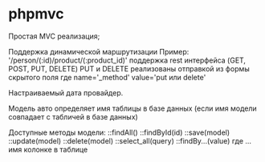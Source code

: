 phpmvc
======
Простая MVC реализация;

Поддержка динамической маршрутизации
Пример:
  '/person/(:id)/product/(:product_id)'
  поддержка rest интерфейса (GET, POST, PUT, DELETE)
  PUT и DELETE реализованы отправкой из формы скрытого поля где name='_method' value='put или delete'
  
Настраиваемый дата провайдер.

Модель авто определяет имя таблицы в базе данных (если имя модели совпадает с табличей в базе данных)

Доступные методы модели:
  ::findAll()
  ::findById(id)
  ::save(model)
  ::update(model)
  ::delete(model)
  ::select_all(query)
  ::findBy...(value) где ... имя колонке в таблице
